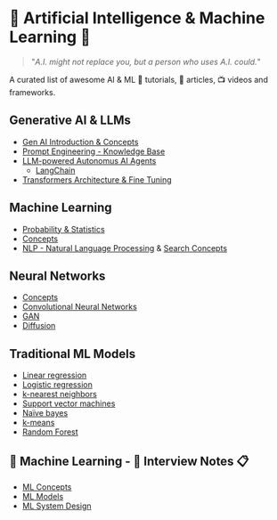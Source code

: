 # 🤖 Artificial Intelligence & Machine Learning 🧠

> "_A.I. might not replace you, but a person who uses A.I. could._"

A curated list of awesome AI & ML :orange_book: tutorials, :page_with_curl: articles, :tv: videos and frameworks.

## Generative AI & LLMs
- [Gen AI Introduction & Concepts](docs/generative-ai.md)
- [Prompt Engineering - Knowledge Base](docs/prompt-engineering-resources.md)
- [LLM-powered Autonomus AI Agents](docs/llm-powered-autonomous-ai-agents.md)
    - [LangChain]()
- [Transformers Architecture & Fine Tuning]()
 
## Machine Learning
- [Probability & Statistics]()
- [Concepts](docs/machine-learning.md)
- [NLP - Natural Language Processing](https://github.com/venkataravuri/awesome-tech-articles-blogs/blob/master/topics/architecture-design/search.md) & [Search Concepts](https://github.com/venkataravuri/awesome-tech-articles-blogs/blob/master/topics/architecture-design/search.md)
  
## Neural Networks
- [Concepts](docs/neural-networks-deeplearning.md)
- [Convolutional Neural Networks](deeplearning-using-pytorch)
- [GAN](deeplearning-using-pytorch)
- [Diffusion](deeplearning-using-pytorch)

## Traditional ML Models
- [Linear regression](docs/ml-algorithms.md)
- [Logistic regression](docs/ml-algorithms.md)
- [k-nearest neighbors](docs/ml-algorithms.md)
- [Support vector machines](docs/ml-algorithms.md)
- [Naïve bayes](docs/ml-algorithms.md)
- [k-means](docs/ml-algorithms.md)
- [Random Forest](docs/ml-algorithms.md)
  
## :robot: Machine Learning - :briefcase: Interview Notes :clipboard:
- [ML Concepts](docs/ml-interview-notes.md)
- [ML Models](docs/ml-interview-notes.md)
- [ML System Design]()

